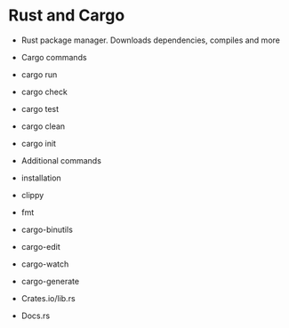 # Rust and Cargo

- Rust package manager. Downloads dependencies, compiles and more
- Cargo commands
 - cargo run
 - cargo check
 - cargo test
 - cargo clean
 - cargo init

- Additional commands
 - installation
 - clippy
 - fmt
 - cargo-binutils
 - cargo-edit
 - cargo-watch
 - cargo-generate



- Crates.io/lib.rs
- Docs.rs

<!-- Goal learn the standard tools that make life of a Rust developer easier, and learn where to find information ->